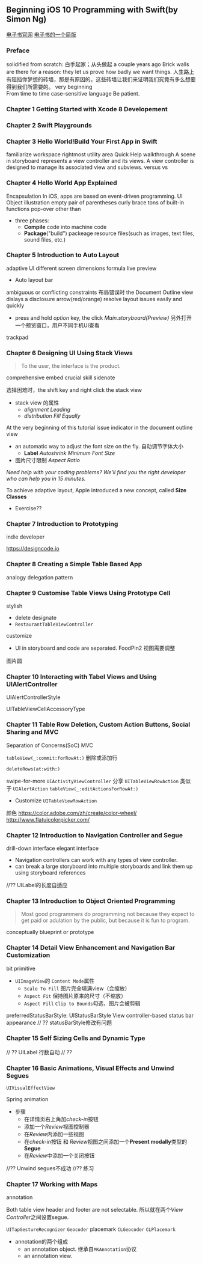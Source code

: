 Beginning iOS 10 Programming with Swift(by Simon Ng)
-----
[电子书官网](http://www.appcoda.com/swift/)
[电子书的一个简版](http://www.appcoda.com/learnswift/index.html)


### Preface
solidified
from scratch: 白手起家；从头做起
a couple years ago
Brick walls are there for a reason: they let us prove how badly we want things. 
人生路上有阻挡你梦想的砖墙，那是有原因的。这些砖墙让我们来证明我们究竟有多么想要得到我们所需要的。
very beginning  
From time to time
case-sensitive language
Be patient.

### Chapter 1 Getting Started with Xcode 8 Developement

### Chapter 2 Swift Playgrounds

### Chapter 3 Hello World!Build Your First App in Swift
familiarize
workspace
rightmost
utility area
Quick Help
walkthrough
A scene in storyboard represents a view controller and its views.
A view controller is designed to manage its associated view and subviews.
versus   vs

### Chapter 4 Hello World App Explained
Encapsulation
In iOS, apps are based on event-driven programming.
UI Object
illustration
empty pair of parentheses
curly brace
tons of built-in functions
pop-over
other than
- three phases:
    + **Compile**   code into machine code
    + **Package**("build")  packeage resource files(such as images, text files, sound files, etc.) 

### Chapter 5 Introduction to Auto Layout
adaptive UI
different screen dimensions
formula
live preview
- Auto layout bar

ambiguous or conflicting constraints
布局错误时 the Document Outline view dislays a disclosure arrow(red/orange)
resolve layout issues easily and quickly

- press and hold *option* key, the click *Main.storyboard(Preview)*     另外打开一个预览窗口，用户不同手机UI查看

trackpad

### Chapter 6 Designing UI Using Stack Views
> To the user, the interface is the product.

comprehensive
embed
crucial skill
sidenote 

选择困难时，the shift key and right click the stack view
- stack view 的属性
    + *alignment* *Leading*
    + *distribution* *Fill Equally*

At the very beginning of this tutorial
issue indicator in the document outline view
- an automatic way to adjust the font size on the fly. 自动调节字体大小
    + **Label** *Autoshrink* *Minimum Font Size*
- 图片尺寸限制 *Aspect Ratio*

*Need help with your coding problems? We'll find you the right developer who can help you in 15 minutes.*

To achieve adaptive layout, Apple introduced a new concept, called **Size Classes**

- Exercise??

### Chapter 7 Introduction to Prototyping
indie developer

https://designcode.io

### Chapter 8 Creating a Simple Table Based App
analogy
delegation pattern

### Chapter 9 Customise Table Views Using Prototype Cell
stylish
- delete
designate
- `RestaurantTableViewController`

customize

- UI in storyboard and code are separated.
FoodPin2 视图需要调整

图片圆
### Chapter 10 Interacting with Tabel Views and Using UIAlertController

UIAlertControllerStyle

UITableViewCellAccessoryType

### Chapter 11 Table Row Deletion, Custom Action Buttons, Social Sharing and MVC
Separation of Concerns(SoC)     MVC

`tableView(_:commit:forRowAt:)`  删除或添加行

`deleteRows(at:with:)`

swipe-for-more
`UIActivityViewController`  分享
`UITableViewRowAction`  类似于 `UIAlertAction`
`tableView(_:editActionsForRowAt:)`

- Customize `UITableViewRowAction`

颜色
https://color.adobe.com/zh/create/color-wheel/
http://www.flatuicolorpicker.com/

### Chapter 12 Introduction to Navigation Controller and Segue
drill-down interface
elegant interface
- Navigation controllers can work with any types of view controller.
- can break a large storyboard into multiple storyboards and link them up using storyboard references

//?? UILabel的长度自适应

### Chapter 13 Introduction to Object Oriented Programming
> Most good programmers do programming not because they expect to get paid or adulation by the public, but because it is fun to program.

conceptually
blueprint or prototype

### Chapter 14 Detail View Enhancement and Navigation Bar Customization
bit primitive
- `UIImageView`的 `Content Mode`属性
    + `Scale To Fill` 图片完全填满view（会缩放）
    + `Aspect Fit` 保持图片原来的尺寸（不缩放）
    + `Aspect Fill` `Clip to Bounds`勾选，图片会被剪辑

preferredStatusBarStyle: UIStatusBarStyle 
View controller-based status bar appearance
// ?? statusBarStyle修改有问题

### Chapter 15 Self Sizing Cells and Dynamic Type
// ?? UILabel 行数自动
// ??

### Chapter 16 Basic Animations, Visual Effects and Unwind Segues

`UIVisualEffectView`

 Spring animation

- 步骤
    + 在详情页右上角加*check-in*按钮
    + 添加一个*Review*视图控制器
    + 在*Review*内添加一些视图
    + 在*check-in*按钮 和 *Review*视图之间添加一个**Present modally**类型的**Segue**
    + 在*Review*中添加一个关闭按钮

//?? Unwind segues不成功
//?? 练习

### Chapter 17 Working with Maps

annotation

Both table view header and footer are not selectable. 所以就在两个*View Controller*之间设置segue.

`UITapGestureRecognizer`
`Geocoder`
placemark
`CLGeocoder`
`CLPlacemark`
- annotation的两个组成
    + an annotation object.  继承自`MKAnnotation`协议
    + an annotation view.   


